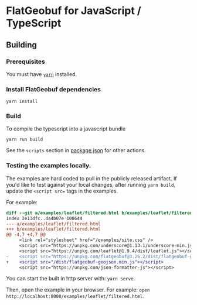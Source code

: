 # FlatGeobuf for JavaScript / TypeScript

## Building

### Prerequisites

You must have [`yarn`](https://yarnpkg.com) installed.

### Install FlatGeobuf dependencies

    yarn install

### Build

To compile the typescript into a javascript bundle

    yarn run build

See the `scripts` section in [package.json](../../package.json) for other actions.

### Testing the examples locally.

The examples are hard coded to pull in the publicly released artifact.
If you'd like to test against your local changes, after running `yarn build`,
update the `<script src=` tags in the examples.

For example:

```diff
diff --git a/examples/leaflet/filtered.html b/examples/leaflet/filtered.html
index 2e13dfc..da4b07e 100644
--- a/examples/leaflet/filtered.html
+++ b/examples/leaflet/filtered.html
@@ -4,7 +4,7 @@
     <link rel="stylesheet" href="/examples/site.css" />
     <script src="https://unpkg.com/underscore@1.13.1/underscore-min.js"></script>
     <script src="https://unpkg.com/leaflet@1.9.4/dist/leaflet.js"></script>
-    <script src="https://unpkg.com/flatgeobuf@3.26.2/dist/flatgeobuf-geojson.min.js"></script>
+    <script src="/dist/flatgeobuf-geojson.min.js"></script>
     <script src="https://unpkg.com/json-formatter-js"></script>
```

You can start the built in http server with: `yarn serve`.

Then, open the example in your browser. For example: `open http://localhost:8000/examples/leaflet/filtered.html`.
